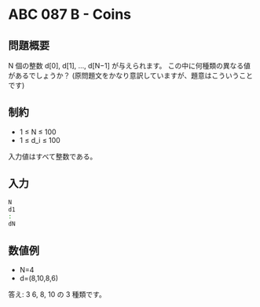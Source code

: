 #  ABC 087 B - Coins
## 問題概要
N 個の整数 d[0], d[1], …, d[N−1] が与えられます。
この中に何種類の異なる値があるでしょうか？
(原問題文をかなり意訳していますが、題意はこういうことです)

## 制約
* 1 ≤ N ≤ 100
* 1 ≤ d_i ≤ 100

入力値はすべて整数である。

## 入力
``` bash
N
d1
:
dN
```

## 数値例
* N=4
* d=(8,10,8,6)

答え: 3
6, 8, 10 の 3 種類です。